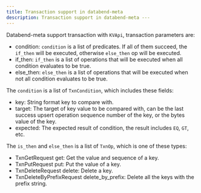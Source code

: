 ```yaml
---
title: Transaction support in databend-meta
description: Transaction support in databend-meta ---
---
```


Databend-meta support transaction with `KVApi`, transaction parameters are:

* condition: `condition` is a list of predicates. If all of them succeed, the `if_then` will be executed, otherwise `else_then` op will be executed.
* if_then: `if_then` is a list of operations that will be executed when all condition evaluates to be true.
* else_then: `else_then` is a list of operations that will be executed when not all condition evaluates to be true.

The `condition` is a list of `TxnCondition`, which includes these fields:

* key: String format key to compare with.
* target: The target of key value to be compared with, can be the last success upsert operation sequence number of the key, or the bytes value of the key.
* expected: The expected result of condition, the result includes `EQ`, `GT`, etc.

The `is_then` and `else_then` is a list of `TxnOp`, which is one of these types:

* TxnGetRequest get: Get the value and sequence of a key.
* TxnPutRequest put: Put the value of a key.
* TxnDeleteRequest delete: Delete a key.
* TxnDeleteByPrefixRequest delete_by_prefix: Delete all the keys with the prefix string.
